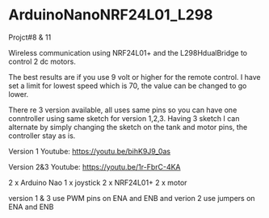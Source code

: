 # ArduinoNanoNRF24L01_L298

Projct#8 & 11

Wireless communication using NRF24L01+ and the L298HdualBridge to control 2 dc motors.

The best results are if you use 9 volt or higher for the remote control. I have set a limit for lowest speed which is 70, the value can be changed to go lower.

There re 3 version available, all uses same pins so you can have one conntroller using same sketch for version 1,2,3. Having 3 sketch I can alternate by simply changing the sketch on the tank and motor pins, the controller stay as is.


Version 1
Youtube:
https://youtu.be/bihK9J9_0as

Version 2&3
Youtube:
https://youtu.be/1r-FbrC-4KA


2 x Arduino Nao
1 x joystick
2 x NRF24L01+
2 x motor 

version 1 & 3 use PWM pins on ENA and ENB and verion 2 use jumpers on ENA and ENB

